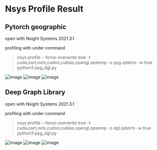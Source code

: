 # Nsys Profile Result

## Pytorch geographic
  open with Nsight Systems 2021.3.1
  
  profiling with under command
  > nsys profile --force-overwrite true -t cuda,osrt,nvtx,cudnn,cublas,opengl,openmp -o pyg.qdstrm -w true python3 pyg_dgl.py
  
![image](https://user-images.githubusercontent.com/59114042/133258777-234eef21-7b53-440f-831f-06e527d05600.png)
![image](https://user-images.githubusercontent.com/59114042/133258884-cdd73a0d-13fe-49c6-a311-1049c338ca55.png)
![image](https://user-images.githubusercontent.com/59114042/133259262-9e8d1ae5-6ac9-40c4-b142-d89a46da1404.png)

## Deep Graph Library
  open with Nsight Systems 2021.3.1
  
  profiling with under command
  > nsys profile --force-overwrite true -t cuda,osrt,nvtx,cudnn,cublas,opengl,openmp -o dgl.qdstrm -w true python3 pyg_dgl.py

![image](https://user-images.githubusercontent.com/59114042/133261269-dfa7906e-8856-4cc9-8c5d-5e382b495c89.png)
![image](https://user-images.githubusercontent.com/59114042/133261306-86feca0d-1e96-422d-bc0e-8ed2caafb167.png)
![image](https://user-images.githubusercontent.com/59114042/133261496-903dc9b7-11dd-4a87-9427-e85afbebd415.png)
